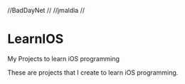 //BadDayNet
//
//jmaldia
//

LearnIOS
=======

My Projects to learn iOS programming


These are projects that I create to learn iOS programming.   
